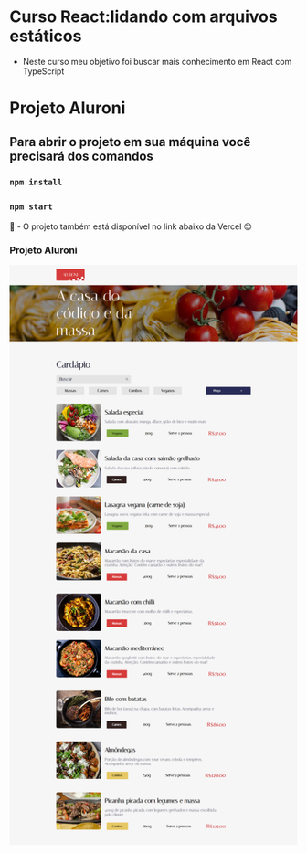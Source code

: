 # Curso React:lidando com arquivos estáticos


- Neste curso meu objetivo foi buscar mais conhecimento em React com TypeScript

# Projeto Aluroni

## Para abrir o projeto em sua máquina você precisará dos comandos

### `npm install`
### `npm start`

📌 - O projeto também está disponível no link abaixo da Vercel 😊

### Projeto Aluroni


![](./imagens/aluroni.png)






